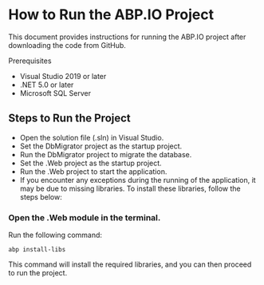 # How to Run the ABP.IO Project
This document provides instructions for running the ABP.IO project after downloading the code from GitHub.

Prerequisites
- Visual Studio 2019 or later
- .NET 5.0 or later
- Microsoft SQL Server

## Steps to Run the Project
- Open the solution file (.sln) in Visual Studio.
- Set the DbMigrator project as the startup project.
- Run the DbMigrator project to migrate the database.
- Set the .Web project as the startup project.
- Run the .Web project to start the application.
- If you encounter any exceptions during the running of the application, it may be due to missing libraries. To install these libraries, follow the steps below:

### Open the .Web module in the terminal.
Run the following command:

    abp install-libs

This command will install the required libraries, and you can then proceed to run the project.
